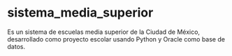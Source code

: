 # sistema_media_superior
Es un sistema de escuelas media superior de la Ciudad de México, desarrollado como proyecto escolar usando Python y Oracle como base de datos.

